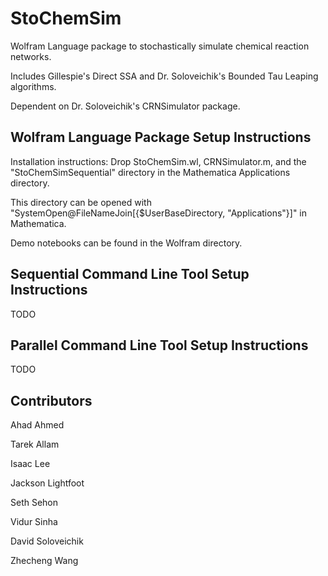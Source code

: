 # StoChemSim

Wolfram Language package to stochastically simulate chemical reaction networks.

Includes Gillespie's Direct SSA and Dr. Soloveichik's Bounded Tau Leaping algorithms.

Dependent on Dr. Soloveichik's CRNSimulator package.

## Wolfram Language Package Setup Instructions

Installation instructions: Drop StoChemSim.wl, CRNSimulator.m, and the "StoChemSimSequential" directory in the Mathematica Applications directory.

This directory can be opened with "SystemOpen@FileNameJoin[{$UserBaseDirectory, "Applications"}]" in Mathematica.

Demo notebooks can be found in the Wolfram directory.

## Sequential Command Line Tool Setup Instructions
TODO

## Parallel Command Line Tool Setup Instructions
TODO

## Contributors

Ahad Ahmed

Tarek Allam

Isaac Lee

Jackson Lightfoot

Seth Sehon

Vidur Sinha

David Soloveichik

Zhecheng Wang